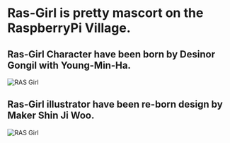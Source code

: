 # Ras-Girl is pretty mascort on the RaspberryPi Village.

## Ras-Girl Character have been born by Desinor Gongil with Young-Min-Ha.

  ![RAS Girl](http://i0.wp.com/www.rasplay.org/wp-content/uploads/KakaoTalk_20160121_150236846.jpg?resize=169%2C300)
  
## Ras-Girl illustrator have been re-born design by Maker Shin Ji Woo.

  ![RAS Girl](http://i2.wp.com/www.rasplay.org/wp-content/uploads/SDAFDFS.png?resize=203%2C300)
  
  
  
  
  
  
